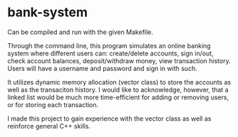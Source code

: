 # bank-system
Can be compiled and run with the given Makefile. 

Through the command line, this program simulates an online banking system where different users can: create/delete accounts, sign in/out, check account balances, deposit/withdraw money, view transaction history. Users will have a username and password and sign in with such. 

It utilizes dynamic memory allocation (vector class) to store the accounts as well as the transaciton history. I would like to acknowledge, however, that a linked list would be much more time-efficient for adding or removing users, or for storing each transaction. 

I made this project to gain experience with the vector class as well as reinforce general C++ skills.
